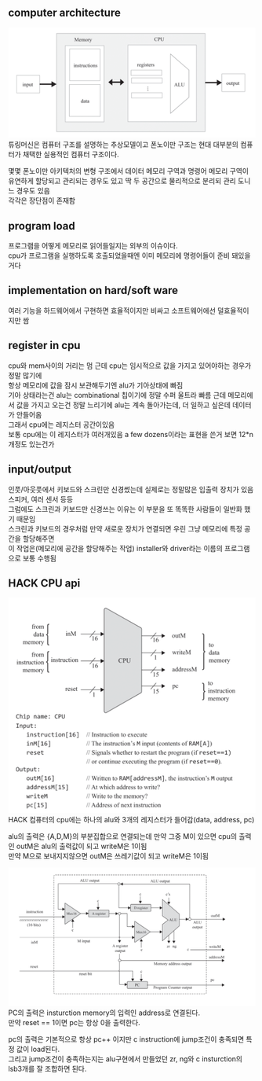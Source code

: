 ## computer architecture
![](./kdh_files/von_neumann_architecture.png)
튜링머신은 컴퓨터 구조를 설명하는 추상모델이고 폰노이만 구조는 현대 대부분의 컴퓨터가 채택한 실용적인 컴퓨터 구조이다.

몇몇 폰노이만 아키텍처의 변형 구조에서 데이터 메모리 구역과 명령어 메모리 구역이 유연하게 할당되고 관리되는 경우도 있고 딱 두 공간으로 물리적으로 분리되 관리 도니느 경우도 있음  
각각은 장단점이 존재함


## program load
프로그램을 어떻게 메모리로 읽어들일지는 외부의 이슈이다.  
cpu가 프로그램을 실행하도록 호출되었을때엔 이미 메모리에 명령어들이 준비 돼있을거다


## implementation on hard/soft ware
여러 기능을 하드웨어에서 구현하면 효율적이지만 비싸고 소프트웨어에선 덜효율적이지만 쌈


## register in cpu
cpu와 mem사이의 거리는 멈 근데 cpu는 임시적으로 값을 가지고 있어야하는 경우가 정말 많기에  
항상 메모리에 값을 잠시 보관해두기엔 alu가 기아상태에 빠짐  
기아 상태라는건 alu는 combinational 칩이기에 정말 수퍼 울트라 빠름 근데 메모리에서 값을 가지고 오는건 정말 느리기에 alu는 계속 돌아가는데, 더 일하고 싶은데 데이터가 안들어옴  
그래서 cpu에는 레지스터 공간이있음  
보통 cpu에는 이 레지스터가 여러개있음 a few dozens이라는 표현을 쓴거 보면 12*n 개정도 있는건가


## input/output
인풋/아웃풋에서 키보드와 스크린만 신경썼는데 실제로는 정말많은 입출력 장치가 있음 스피커, 여러 센서 등등  
그럼에도 스크린과 키보드만 신경쓰는 이유는 이 부분을 또 똑똑한 사람들이 일반화 했기 때문임  
스크린과 키보드의 경우처럼 만약 새로운 장치가 연결되면 우린 그냥 메모리에 특정 공간을 할당해주면   
이 작업은(메모리에 공간을 할당해주는 작업) installer와 driver라는 이름의 프로그램으로 보통 수행됨


## HACK CPU api
![](./kdh_files/cpu_abs.png)
HACK 컴퓨터의 cpu에는 하나의 alu와 3개의 레지스터가 들어감(data, address, pc)

alu의 출력은 {A,D,M}의 부분집합으로 연결되는데 만약 그중 M이 있으면 cpu의 출력인 outM은 alu의 출력값이 되고 writeM은 1이됨  
만약 M으로 보내지지않으면 outM은 쓰레기값이 되고 writeM은 1이됨


![](./kdh_files/HACK_cpu_architecture.png)
PC의 출력은 insturction memory의 입력인 address로 연결된다.  
만약 reset == 1이면 pc는 항상 0을 출력한다.

pc의 출력은 기본적으로 항상 pc++ 이지만 c instruction에 jump조건이 충족되면 특정 값이 load된다.  
그리고 jump조건이 충족하는지는 alu구현에서 만들었던 zr, ng와 c insturction의 lsb3개를 잘 조합하면 된다.  




